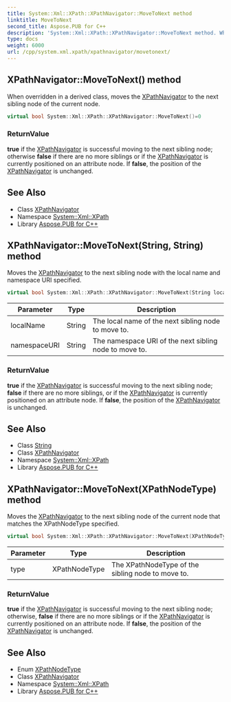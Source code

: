```yaml
---
title: System::Xml::XPath::XPathNavigator::MoveToNext method
linktitle: MoveToNext
second_title: Aspose.PUB for C++
description: 'System::Xml::XPath::XPathNavigator::MoveToNext method. When overridden in a derived class, moves the XPathNavigator to the next sibling node of the current node in C++.'
type: docs
weight: 6000
url: /cpp/system.xml.xpath/xpathnavigator/movetonext/
---
```

## XPathNavigator::MoveToNext() method


When overridden in a derived class, moves the [XPathNavigator](../) to the next sibling node of the current node.

```cpp
virtual bool System::Xml::XPath::XPathNavigator::MoveToNext()=0
```


### ReturnValue

**true** if the [XPathNavigator](../) is successful moving to the next sibling node; otherwise **false** if there are no more siblings or if the [XPathNavigator](../) is currently positioned on an attribute node. If **false**, the position of the [XPathNavigator](../) is unchanged.

## See Also

* Class [XPathNavigator](../)
* Namespace [System::Xml::XPath](../../)
* Library [Aspose.PUB for C++](../../../)
## XPathNavigator::MoveToNext(String, String) method


Moves the [XPathNavigator](../) to the next sibling node with the local name and namespace URI specified.

```cpp
virtual bool System::Xml::XPath::XPathNavigator::MoveToNext(String localName, String namespaceURI)
```


| Parameter | Type | Description |
| --- | --- | --- |
| localName | String | The local name of the next sibling node to move to. |
| namespaceURI | String | The namespace URI of the next sibling node to move to. |

### ReturnValue

**true** if the [XPathNavigator](../) is successful moving to the next sibling node; **false** if there are no more siblings, or if the [XPathNavigator](../) is currently positioned on an attribute node. If **false**, the position of the [XPathNavigator](../) is unchanged.

## See Also

* Class [String](../../../system/string/)
* Class [XPathNavigator](../)
* Namespace [System::Xml::XPath](../../)
* Library [Aspose.PUB for C++](../../../)
## XPathNavigator::MoveToNext(XPathNodeType) method


Moves the [XPathNavigator](../) to the next sibling node of the current node that matches the XPathNodeType specified.

```cpp
virtual bool System::Xml::XPath::XPathNavigator::MoveToNext(XPathNodeType type)
```


| Parameter | Type | Description |
| --- | --- | --- |
| type | XPathNodeType | The XPathNodeType of the sibling node to move to. |

### ReturnValue

**true** if the [XPathNavigator](../) is successful moving to the next sibling node; otherwise, **false** if there are no more siblings or if the [XPathNavigator](../) is currently positioned on an attribute node. If **false**, the position of the [XPathNavigator](../) is unchanged.

## See Also

* Enum [XPathNodeType](../../xpathnodetype/)
* Class [XPathNavigator](../)
* Namespace [System::Xml::XPath](../../)
* Library [Aspose.PUB for C++](../../../)
